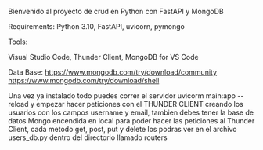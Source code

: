 Bienvenido al proyecto de crud en Python con FastAPI y MongoDB


Requirements:
 Python 3.10,
 FastAPI, 
 uvicorn,
 pymongo

 Tools:

 Visual Studio Code,
 Thunder Client,
 MongoDB for VS Code

 Data Base:
 https://www.mongodb.com/try/download/community
 https://www.mongodb.com/try/download/shell


 Una vez ya instalado todo puedes correr el servidor uvicorm main:app --reload y empezar hacer peticiones con el THUNDER CLIENT creando los usuarios con los campos username y email, tambien debes tener la base de datos Mongo encendida en local para poder hacer las peticiones al Thunder Client, cada metodo get, post, put y delete los podras ver en el archivo users_db.py dentro del directorio llamado routers
